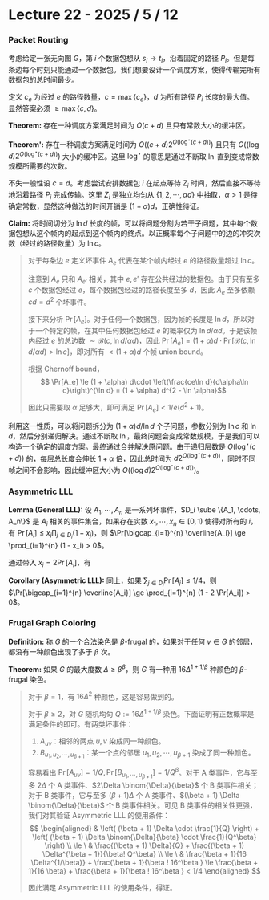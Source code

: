 # Lecture 22 - 2025 / 5 / 12

### Packet Routing

考虑给定一张无向图 $G$，第 $i$ 个数据包想从 $s_i \to t_i$，沿着固定的路径 $P_i$。但是每条边每个时刻只能通过一个数据包。我们想要设计一个调度方案，使得传输完所有数据包的总时间最少。

定义 $c_e$ 为经过 $e$ 的路径数量，$c = \max\{ c_e \}$，$d$ 为所有路径 $P_i$ 长度的最大值。显然答案必须 $\ge \max\{c, d\}$。

**Theorem:** 存在一种调度方案满足时间为 $O(c + d)$ 且只有常数大小的缓冲区。

**Theorem':** 存在一种调度方案满足时间为 $O((c + d) 2^{O(\log^\star (c + d))})$ 且只有 $O((\log d)2^{O(\log^\star(c+d))})$ 大小的缓冲区。这里 $\log^\star$ 的意思是通过不断取 $\ln$ 直到变成常数规模所需要的次数。

不失一般性设 $c = d$。考虑尝试安排数据包 $i$ 在起点等待 $Z_i$ 时间，然后直接不等待地沿着路径 $P_i$ 完成传输。这里 $Z_i$ 是独立均匀从 $\{1, 2, \cdots, \alpha d\}$ 中抽取，$\alpha > 1$ 是待确定常数，显然这种做法的时间开销是 $(1 + \alpha)d$，正确性待证。

**Claim:** 将时间切分为 $\ln d$ 长度的帧，可以将问题分割为若干子问题，其中每个数据包想从这个帧内的起点到这个帧内的终点。以正概率每个子问题中的边的冲突次数（经过的路径数量）为 $\ln c$。

> 对于每条边 $e$ 定义坏事件 $A_e$ 代表在某个帧内经过 $e$ 的路径数量超过 $\ln c$。
>
> 注意到 $A_e$ 只和 $A_{e'}$ 相关，其中 $e, e'$ 存在公共经过的数据包。由于只有至多 $c$ 个数据包经过 $e$，每个数据包经过的路径长度至多 $d$，因此 $A_e$ 至多依赖 $cd = d^2$ 个坏事件。
>
> 接下来分析 $\Pr[A_e]$。对于任何一个数据包，因为帧的长度是 $\ln d$，所以对于一个特定的帧，在其中任何数据包经过 $e$ 的概率仅为 $\ln d / \alpha d$。于是该帧内经过 $e$ 的总边数 $\sim \mathcal B(c, \ln d / \alpha d)$，因此 $\Pr[A_e] = (1 + \alpha)d\cdot \Pr[\mathcal B(c, \ln d / \alpha d) > \ln c]$，即对所有 $<(1 + \alpha)d$ 个帧 union bound。 
>
> 根据 Chernoff bound，
$$ \Pr[A_e] \le (1 + \alpha) d\cdot \left(\frac{ce\ln d}{d\alpha\ln c}\right)^{\ln d}  = (1 + \alpha) d^{2 - \ln \alpha}$$
>
> 因此只需要取 $\alpha$ 足够大，即可满足 $\Pr[A_e] < 1 / e(d^2 + 1)$。

利用这一性质，可以将问题拆分为 $(1 + \alpha) d / \ln d$ 个子问题，参数分别为 $\ln c$ 和 $\ln d$，然后分别递归解决。通过不断取 $\ln$，最终问题会变成常数规模，于是我们可以构造一个确定的调度方案。最终通过合并解决原问题。由于递归层数是 $O(\log^\star (c + d))$ 的，每层总长度会伸长 $1 + \alpha$ 倍，因此总时间为 $d2^{O(\log^\star (c + d))}$，同时不同帧之间不会影响，因此缓冲区大小为 $O((\log d) 2^{O(\log^\star(c+d))})$。

### Asymmetric LLL

**Lemma (General LLL):** 设 $A_1, \cdots, A_n$ 是一系列坏事件，$D_i \sube \{A_1, \cdots, A_n\}$ 是 $A_i$ 相关的事件集合，如果存在实数 $x_1, \cdots, x_n \in [0, 1)$ 使得对所有的 $i$，有 $\Pr[A_i] \le x_i \prod_{j \in D_i} (1 - x_j)$，则 $\Pr[\bigcap_{i=1}^{n} \overline{A_i}] \ge \prod_{i=1}^{n} (1 - x_i) > 0$。

通过带入 $x_i = 2\Pr[A_i]$，有

**Corollary (Asymmetric LLL):** 同上，如果 $\sum_{j \in D_i} \Pr[A_j] \le 1/4$，则 $\Pr[\bigcap_{i=1}^{n} \overline{A_i}] \ge \prod_{i=1}^{n} (1 - 2 \Pr[A_i]) > 0$。

### Frugal Graph Coloring

**Definition:** 称 $G$ 的一个合法染色是 $\beta$-frugal 的，如果对于任何 $v \in G$ 的邻居，都没有一种颜色出现了多于 $\beta$ 次。

**Theorem:** 如果 $G$ 的最大度数 $\Delta \ge \beta^\beta$，则 $G$ 有一种用 $16 \Delta^{1 + 1/\beta}$ 种颜色的 $\beta$-frugal 染色。

> 对于 $\beta = 1$，有 $16 \Delta^2$ 种颜色，这是容易做到的。
>
> 对于 $\beta \ge 2$，对 $G$ 随机均匀 $Q := 16 \Delta^{1 + 1/\beta}$ 染色。下面证明有正数概率是满足条件的即可。有两类坏事件：
> 1. $A_{uv}$：相邻的两点 $u, v$ 染成同一种颜色。
> 2. $B_{u_1, u_2, \cdots, u_{\beta + 1}}$：某一个点的邻居 $u_1, u_2, \cdots, u_{\beta + 1}$ 染成了同一种颜色。 
>
> 容易看出 $\Pr[A_{uv}] = 1/Q, \Pr[B_{u_1, \cdots, u_{\beta + 1}}] = 1 / Q^\beta$。对于 A 类事件，它与至多 $2\Delta$ 个 A 类事件、$2\Delta \binom{\Delta}{\beta}$ 个 B 类事件相关；对于 B 类事件，它与至多 $(\beta + 1) \Delta$ 个 A 类事件、$(\beta + 1) \Delta \binom{\Delta}{\beta}$ 个 B 类事件相关。可见 B 类事件的相关性更强，我们对其验证 Asymmetric LLL 的使用条件：
$$
\begin{aligned}
& \left( (\beta + 1) \Delta \cdot \frac{1}{Q} \right) + \left( (\beta + 1) \Delta \binom{\Delta}{\beta} \cdot \frac{1}{Q^\beta} \right) \\
\le \ & \frac{(\beta + 1) \Delta}{Q} + \frac{(\beta + 1) \Delta^{\beta + 1}}{\beta! Q^\beta} \\
\le \ & \frac{\beta + 1}{16 \Delta^{1/\beta}} + \frac{\beta + 1}{\beta ! 16^\beta } \le \frac{\beta + 1}{16 \beta} + \frac{\beta + 1}{\beta ! 16^\beta } < 1/4
\end{aligned}
$$
>
> 因此满足 Asymmetric LLL 的使用条件，得证。